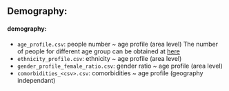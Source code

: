 

## Demography:
#### demography:
- `age_profile.csv`: people number ~ age profile (area level)
    The number of people for different age group can be obtained at [here](https://nzdotstat.stats.govt.nz/wbos/Index.aspx?DataSetCode=TABLECODE7979#)
- `ethnicity_profile.csv`: ethnicity ~ age profile (area level)
- `gender_profile_female_ratio.csv`: gender ratio ~ age profile (area level)
- `comorbidities_<csv>.csv`: comorbidities ~ age profile (geography independant)